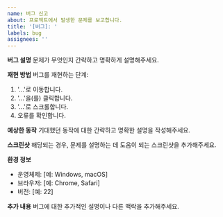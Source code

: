 ```yaml
---
name: 버그 신고
about: 프로젝트에서 발생한 문제를 보고합니다.
title: '[버그]: '
labels: bug
assignees: ''
---
```


**버그 설명**
문제가 무엇인지 간략하고 명확하게 설명해주세요.

**재현 방법**
버그를 재현하는 단계:

1. '...'로 이동합니다.
2. '...'을(를) 클릭합니다.
3. '...'로 스크롤합니다.
4. 오류를 확인합니다.

**예상한 동작**
기대했던 동작에 대한 간략하고 명확한 설명을 작성해주세요.

**스크린샷**
해당되는 경우, 문제를 설명하는 데 도움이 되는 스크린샷을 추가해주세요.

**환경 정보**

- 운영체제: [예: Windows, macOS]
- 브라우저: [예: Chrome, Safari]
- 버전: [예: 22]

**추가 내용**
버그에 대한 추가적인 설명이나 다른 맥락을 추가해주세요.
